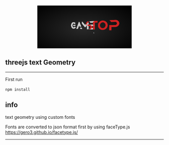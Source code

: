 <p align="center">
    <img  width="300px" src="https://raw.githubusercontent.com/aknjoroge/three.js-Projects/media/text.png?token=AOLMUCYB64334CHWMYLQL5LBF6DE2" alt="3D text"/>
</p>

## threejs text Geometry

---

First run 

`npm install`

## info

text geometry using custom fonts

Fonts are converted to json format first by using faceType.js https://gero3.github.io/facetype.js/

---

